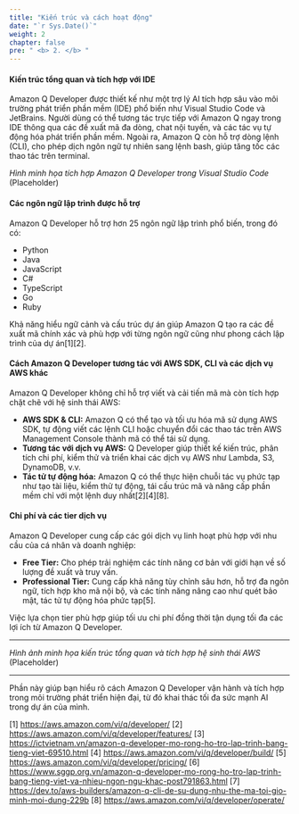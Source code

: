 ```yaml
---
title: "Kiến trúc và cách hoạt động"
date: "`r Sys.Date()`"
weight: 2
chapter: false
pre: " <b> 2. </b> "
---
```


#### Kiến trúc tổng quan và tích hợp với IDE

Amazon Q Developer được thiết kế như một trợ lý AI tích hợp sâu vào môi trường phát triển phần mềm (IDE) phổ biến như Visual Studio Code và JetBrains. Người dùng có thể tương tác trực tiếp với Amazon Q ngay trong IDE thông qua các đề xuất mã đa dòng, chat nội tuyến, và các tác vụ tự động hóa phát triển phần mềm. Ngoài ra, Amazon Q còn hỗ trợ dòng lệnh (CLI), cho phép dịch ngôn ngữ tự nhiên sang lệnh bash, giúp tăng tốc các thao tác trên terminal.

_Hình minh họa tích hợp Amazon Q Developer trong Visual Studio Code_ (Placeholder)

#### Các ngôn ngữ lập trình được hỗ trợ

Amazon Q Developer hỗ trợ hơn 25 ngôn ngữ lập trình phổ biến, trong đó có:

- Python
- Java
- JavaScript
- C#
- TypeScript
- Go
- Ruby

Khả năng hiểu ngữ cảnh và cấu trúc dự án giúp Amazon Q tạo ra các đề xuất mã chính xác và phù hợp với từng ngôn ngữ cũng như phong cách lập trình của dự án[1][2].

#### Cách Amazon Q Developer tương tác với AWS SDK, CLI và các dịch vụ AWS khác

Amazon Q Developer không chỉ hỗ trợ viết và cải tiến mã mà còn tích hợp chặt chẽ với hệ sinh thái AWS:

- **AWS SDK & CLI:** Amazon Q có thể tạo và tối ưu hóa mã sử dụng AWS SDK, tự động viết các lệnh CLI hoặc chuyển đổi các thao tác trên AWS Management Console thành mã có thể tái sử dụng.
- **Tương tác với dịch vụ AWS:** Q Developer giúp thiết kế kiến trúc, phân tích chi phí, kiểm thử và triển khai các dịch vụ AWS như Lambda, S3, DynamoDB, v.v.
- **Tác tử tự động hóa:** Amazon Q có thể thực hiện chuỗi tác vụ phức tạp như tạo tài liệu, kiểm thử tự động, tái cấu trúc mã và nâng cấp phần mềm chỉ với một lệnh duy nhất[2][4][8].

#### Chi phí và các tier dịch vụ

Amazon Q Developer cung cấp các gói dịch vụ linh hoạt phù hợp với nhu cầu của cá nhân và doanh nghiệp:

- **Free Tier:** Cho phép trải nghiệm các tính năng cơ bản với giới hạn về số lượng đề xuất và truy vấn.
- **Professional Tier:** Cung cấp khả năng tùy chỉnh sâu hơn, hỗ trợ đa ngôn ngữ, tích hợp kho mã nội bộ, và các tính năng nâng cao như quét bảo mật, tác tử tự động hóa phức tạp[5].

Việc lựa chọn tier phù hợp giúp tối ưu chi phí đồng thời tận dụng tối đa các lợi ích từ Amazon Q Developer.

---

_Hình ảnh minh họa kiến trúc tổng quan và tích hợp hệ sinh thái AWS_ (Placeholder)

---

Phần này giúp bạn hiểu rõ cách Amazon Q Developer vận hành và tích hợp trong môi trường phát triển hiện đại, từ đó khai thác tối đa sức mạnh AI trong dự án của mình.

[1] https://aws.amazon.com/vi/q/developer/
[2] https://aws.amazon.com/vi/q/developer/features/
[3] https://ictvietnam.vn/amazon-q-developer-mo-rong-ho-tro-lap-trinh-bang-tieng-viet-69510.html
[4] https://aws.amazon.com/vi/q/developer/build/
[5] https://aws.amazon.com/vi/q/developer/pricing/
[6] https://www.sggp.org.vn/amazon-q-developer-mo-rong-ho-tro-lap-trinh-bang-tieng-viet-va-nhieu-ngon-ngu-khac-post791863.html
[7] https://dev.to/aws-builders/amazon-q-cli-de-su-dung-nhu-the-ma-toi-gio-minh-moi-dung-229b
[8] https://aws.amazon.com/vi/q/developer/operate/
